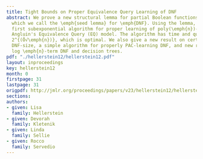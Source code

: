```yaml
---
title: Tight Bounds on Proper Equivalence Query Learning of DNF
abstract: We prove a new structural lemma for partial Boolean functions \emph{f},
  which we call the \emph{seed lemma} for \emph{DNF}. Using the lemma, we give the
  first subexponential algorithm for proper learning of poly(\emph{n})-term DNF in
  Angluin's Equivalence Query (EQ) model. The algorithm has time and query complexity
  2^{(Õ√\emph{n})}, which is optimal. We also give a new result on certificates for
  DNF-size, a simple algorithm for properly PAC-learning DNF, and new results on EQ-learning
  log \emph{n}-term DNF and decision trees.
pdf: "./hellerstein12/hellerstein12.pdf"
layout: inproceedings
key: hellerstein12
month: 0
firstpage: 31
lastpage: 31
origpdf: http://jmlr.org/proceedings/papers/v23/hellerstein12/hellerstein12.pdf
sections: 
authors:
- given: Lisa
  family: Hellerstein
- given: Devorah
  family: Kletenik
- given: Linda
  family: Sellie
- given: Rocco
  family: Servedio
---
```


